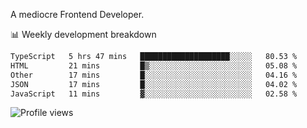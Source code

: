 A mediocre Frontend Developer.

📊 Weekly development breakdown
<!--START_SECTION:waka-->

```txt
TypeScript   5 hrs 47 mins   ████████████████████░░░░░   80.53 %
HTML         21 mins         █▒░░░░░░░░░░░░░░░░░░░░░░░   05.08 %
Other        17 mins         █░░░░░░░░░░░░░░░░░░░░░░░░   04.16 %
JSON         17 mins         █░░░░░░░░░░░░░░░░░░░░░░░░   04.02 %
JavaScript   11 mins         ▓░░░░░░░░░░░░░░░░░░░░░░░░   02.58 %
```

<!--END_SECTION:waka-->

<img src="https://gpvc.arturio.dev/iqbalfasri" alt="Profile views"/>

